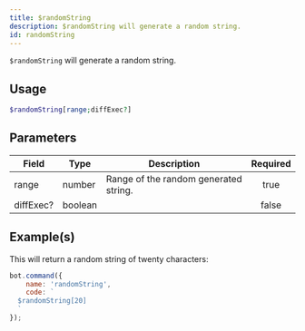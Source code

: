 ```yaml
---
title: $randomString
description: $randomString will generate a random string.
id: randomString
---
```


`$randomString` will generate a random string.

## Usage

```php
$randomString[range;diffExec?]
```

## Parameters

| Field     | Type    | Description                           | Required |
| --------- | ------- | ------------------------------------- | :------: |
| range     | number  | Range of the random generated string. |   true   |
| diffExec? | boolean |                                       |  false   |

## Example(s)

This will return a random string of twenty characters:

```javascript
bot.command({
    name: 'randomString',
    code: `
  $randomString[20]
  `
});
```
